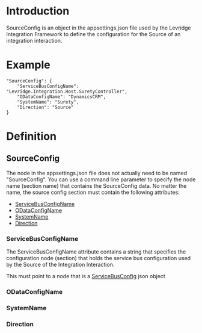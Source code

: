 # Introduction
SourceConfig is an object in the appsettings.json file used by the Levridge Integration Framework
to define the configuration for the Source of an integration interaction.

# Example
    "SourceConfig": {
        "ServiceBusConfigName": "Levridge.Integration.Host.SuretyController",
        "ODataConfigName": "DynamicsCRM",
        "SystemName": "Surety",
        "Direction": "Source"
    }

# Definition
## SourceConfig
The node in the appsettings.json file does not actually need to be named "SourceConfig". 
You can use a command line parameter to specify the node name (section name) that contains
the SourceConfig data. No matter the name, the source config section must contain the following
attributes:
 - [ServiceBusConfigName](#ServiceBusConfigName)
 - [ODataConfigName](#ODataConfigName)
 - [SystemName](#SystemName)
 - [Direction](#Direction)

### ServiceBusConfigName
The ServiceBusConfigName attribute contains a string that specifies the configuration node (section)
that holds the service bus configuration used by the Source of the Integration Interaction.

This must point to a node that is a [ServiceBusConfig](ServiceBusConfig.md) json object


### ODataConfigName

### SystemName

### Direction